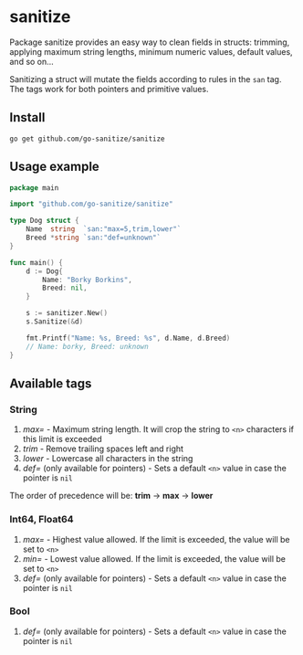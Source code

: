# sanitize

Package sanitize provides an easy way to clean fields in structs: trimming, applying maximum string lengths, minimum numeric values, default values, and so on...

Sanitizing a struct will mutate the fields according to rules in the `san` tag. The tags work for both pointers and primitive values.


## Install

`go get github.com/go-sanitize/sanitize`


## Usage example

```go
package main

import "github.com/go-sanitize/sanitize"

type Dog struct {
    Name  string  `san:"max=5,trim,lower"`
    Breed *string `san:"def=unknown"`
}

func main() {
    d := Dog{
        Name: "Borky Borkins",
        Breed: nil,
    }

    s := sanitizer.New()
    s.Sanitize(&d)

    fmt.Printf("Name: %s, Breed: %s", d.Name, d.Breed)
    // Name: borky, Breed: unknown
}
```

## Available tags

### String

1. *max=<n>* - Maximum string length. It will crop the string to `<n>` characters if this limit is exceeded
1. *trim* - Remove trailing spaces left and right
1. *lower* - Lowercase all characters in the string
1. *def=<n>* (only available for pointers) - Sets a default `<n>` value in case the pointer is `nil`

The order of precedence will be: **trim** -> **max** -> **lower**


### Int64, Float64

1. *max=<n>* - Highest value allowed. If the limit is exceeded, the value will be set to `<n>`
1. *min=<n>* - Lowest value allowed. If the limit is exceeded, the value will be set to `<n>`
1. *def=<n>* (only available for pointers) - Sets a default `<n>` value in case the pointer is `nil`


### Bool

1. *def=<n>* (only available for pointers) - Sets a default `<n>` value in case the pointer is `nil`
